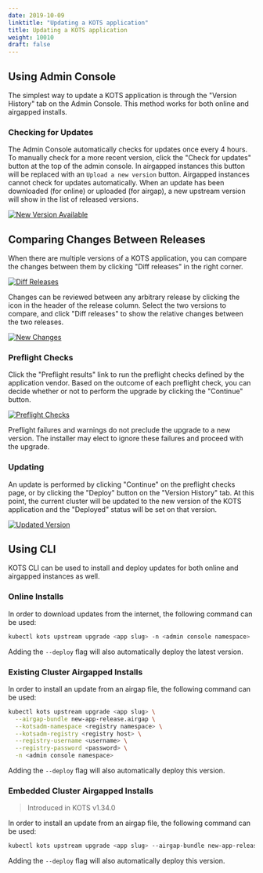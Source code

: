 ```yaml
---
date: 2019-10-09
linktitle: "Updating a KOTS application"
title: Updating a KOTS application
weight: 10010
draft: false
---
```


## Using Admin Console

The simplest way to update a KOTS application is through the "Version History" tab on the Admin Console.
This method works for both online and airgapped installs.

### Checking for Updates
The Admin Console automatically checks for updates once every 4 hours.
To manually check for a more recent version, click the "Check for updates" button at the top of the admin console.
In airgapped instances this button will be replaced with an `Upload a new version` button.
Airgapped instances cannot check for updates automatically.
When an update has been downloaded (for online) or uploaded (for airgap), a new upstream version will show in the list of released versions.

[![New Version Available](/images/new-version-available.png)](/images/new-version-available.png)

## Comparing Changes Between Releases
When there are multiple versions of a KOTS application, you can compare the changes between them by clicking "Diff releases" in the right corner.

[![Diff Releases](/images/diff-releases.png)](/images/diff-releases.png)

Changes can be reviewed between any arbitrary release by clicking the icon in the header of the release column. Select the two versions to compare, and click "Diff releases" to show the relative changes between the two releases.

[![New Changes](/images/new-changes.png)](/images/new-changes.png)


### Preflight Checks
Click the "Preflight results" link to run the preflight checks defined by the application vendor.
Based on the outcome of each preflight check, you can decide whether or not to perform the upgrade by clicking the "Continue" button.

[![Preflight Checks](/images/preflight-checks.png)](/images/preflight-checks.png)

Preflight failures and warnings do not preclude the upgrade to a new version.
The installer may elect to ignore these failures and proceed with the upgrade.

### Updating
An update is performed by clicking "Continue" on the preflight checks page, or by clicking the "Deploy" button on the "Version History" tab.
At this point, the current cluster will be updated to the new version of the KOTS application and the "Deployed" status will be set on that version.

[![Updated Version](/images/version-history.png)](/images/version-history.png)

## Using CLI

KOTS CLI can be used to install and deploy updates for both online and airgapped instances as well.

### Online Installs

In order to download updates from the internet, the following command can be used:

```bash
kubectl kots upstream upgrade <app slug> -n <admin console namespace>
```

Adding the `--deploy` flag will also automatically deploy the latest version.

### Existing Cluster Airgapped Installs

In order to install an update from an airgap file, the following command can be used:

```bash
kubectl kots upstream upgrade <app slug> \
  --airgap-bundle new-app-release.airgap \
  --kotsadm-namespace <registry namespace> \
  --kotsadm-registry <registry host> \
  --registry-username <username> \
  --registry-password <password> \
  -n <admin console namespace>
```

Adding the `--deploy` flag will also automatically deploy this version.

### Embedded Cluster Airgapped Installs

> Introduced in KOTS v1.34.0

In order to install an update from an airgap file, the following command can be used:

```bash
kubectl kots upstream upgrade <app slug> --airgap-bundle new-app-release.airgap -n <admin console namespace>
```

Adding the `--deploy` flag will also automatically deploy this version.
